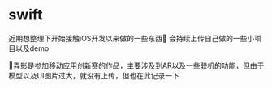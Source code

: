 # swift
近期想整理下开始接触iOS开发以来做的一些东西🤌
会持续上传自己做的一些小项目以及demo

📝弄影是参加移动应用创新赛的作品，主要涉及到AR以及一些联机的功能，但由于模型以及UI图片过大，就没有上传，但也在此记录一下
